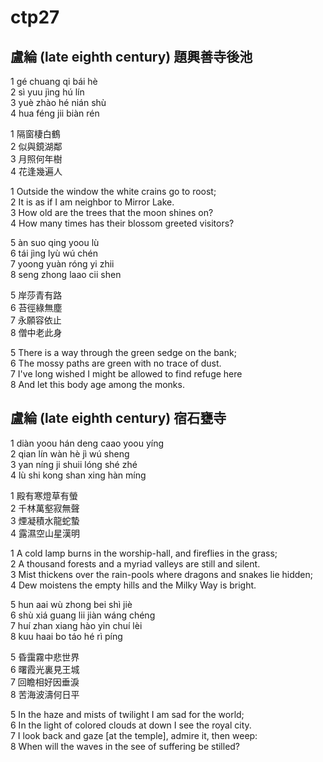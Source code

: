 # ctp27

## 盧綸 (late eighth century) 題興善寺後池

1 gé chuang qi bái hè  
2 sì yuu jìng hú lín  
3 yuè zhào hé nián shù  
4 hua féng jii biàn rén

1 隔窗棲白鶴  
2 似與鏡湖鄰  
3 月照何年樹  
4 花逢幾遍人

1 Outside the window the white crains go to roost;  
2 It is as if I am neighbor to Mirror Lake.  
3 How old are the trees that the moon shines on?  
4 How many times has their blossom greeted visitors?

5 àn suo qing yoou lù  
6 tái jìng lyù wú chén  
7 yoong yuàn róng yi zhii  
8 seng zhong laao cii shen

5 岸莎青有路  
6 苔徑綠無塵  
7 永願容依止  
8 僧中老此身

5 There is a way through the green sedge on the bank;  
6 The mossy paths are green with no trace of dust.  
7 I've long wished I might be allowed to find refuge here  
8 And let this body age among the monks.

## 盧綸 (late eighth century) 宿石甕寺

1 diàn yoou hán deng caao yoou yíng  
2 qian lín wàn hè jì wú sheng  
3 yan níng ji shuii lóng shé zhé  
4 lù shi kong shan xing hàn míng

1 殿有寒燈草有螢  
2 千林萬壑寂無聲  
3 煙凝積水龍蛇蟄  
4 露濕空山星漢明

1 A cold lamp burns in the worship-hall, and fireflies in the grass;  
2 A thousand forests and a myriad valleys are still and silent.  
3 Mist thickens over the rain-pools where dragons and snakes lie hidden;  
4 Dew moistens the empty hills and the Milky Way is bright.

5 hun aai wù zhong bei shì jiè  
6 shù xiá guang lii jiàn wáng chéng  
7 huí zhan xiang hào yin chuí lèi  
8 kuu haai bo táo hé rì píng

5 昏靄霧中悲世界  
6 曙霞光裏見王城  
7 回瞻相好因垂淚  
8 苦海波濤何日平

5 In the haze and mists of twilight I am sad for the world;  
6 In the light of colored clouds at down I see the royal city.  
7 I look back and gaze [at the temple], admire it, then weep:  
8 When will the waves in the see of suffering be stilled?

